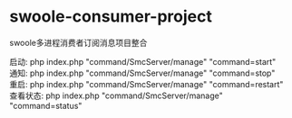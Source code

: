 # swoole-consumer-project

swoole多进程消费者订阅消息项目整合  

启动: php index.php "command/SmcServer/manage" "command=start"  
通知: php index.php "command/SmcServer/manage" "command=stop"  
重启: php index.php "command/SmcServer/manage" "command=restart"  
查看状态: php index.php "command/SmcServer/manage" "command=status"  
